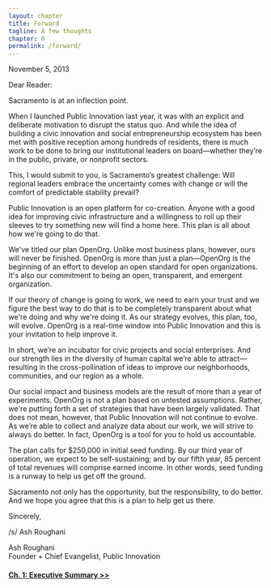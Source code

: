 ```yaml
--- 
layout: chapter
title: Forward
tagline: A few thoughts
chapter: 0
permalink: /forward/
---
```


November 5, 2013

Dear Reader:

Sacramento is at an inflection point.  

When I launched Public Innovation last year, it was with an explicit and deliberate motivation to disrupt the status quo. And while the idea of building a civic innovation and social entrepreneurship ecosystem has been met with positive reception among hundreds of residents, there is much work to be done to bring our institutional leaders on board—whether they’re in the public, private, or nonprofit sectors.

This, I would submit to you, is Sacramento’s greatest challenge: Will regional leaders embrace the uncertainty comes with change or will the comfort of predictable stability prevail?

Public Innovation is an open platform for co-creation. Anyone with a good idea for improving civic infrastructure and a willingness to roll up their sleeves to try something new will find a home here. This plan is all about how we're going to do that.

We've titled our plan OpenOrg. Unlike most business plans, however, ours will never be finished. OpenOrg is more than just a plan—OpenOrg is the beginning of an effort to develop an open standard for open organizations. It's also our commitment to being an open, transparent, and emergent organization.

If our theory of change is going to work, we need to earn your trust and we figure the best way to do that is to be completely transparent about what we're doing and why we're doing it. As our strategy evolves, this plan, too, will evolve. OpenOrg is a real-time window into Public Innovation and this is your invitation to help improve it.

In short, we’re an incubator for civic projects and social enterprises. And our strength lies in the diversity of human capital we’re able to attract—resulting in the cross-pollination of ideas to improve our neighborhoods, communities, and our region as a whole.

Our social impact and business models are the result of more than a year of experiments. OpenOrg is not a plan based on untested assumptions. Rather, we're putting forth a set of strategies that have been largely validated. That does not mean, however, that Public Innovation will not continue to evolve. As we’re able to collect and analyze data about our work, we will strive to always do better. In fact, OpenOrg is a tool for you to hold us accountable.

The plan calls for $250,000 in initial seed funding. By our third year of operation, we expect to be self-sustaining; and by our fifth year, 85 percent of total revenues will comprise earned income. In other words, seed funding is a runway to help us get off the ground.

Sacramento not only has the opportunity, but the responsibility, to do better. And we hope you agree that this is a plan to help get us there.

Sincerely,

/s/ Ash Roughani

Ash Roughani  
Founder + Chief Evangelist, Public Innovation

#### [Ch. 1: Executive Summary >>](http://open.publicinnovation.org/chapters/executive-summary/)
